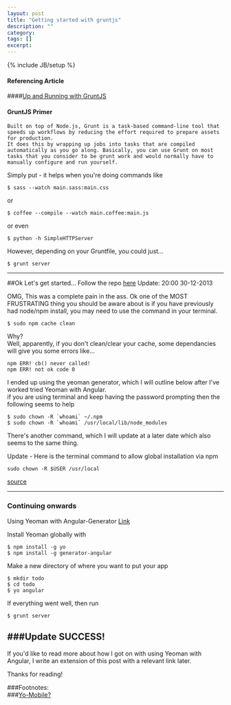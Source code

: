 ```yaml
---
layout: post
title: "Getting started with gruntjs"
description: ""
category: 
tags: []
excerpt: 
---
```

{% include JB/setup %}

#### Referencing Article

####[Up and Running with GruntJS](http://coding.smashingmagazine.com/2013/10/29/get-up-running-grunt/)  
  
  
  
#### GruntJS Primer
  
    Built on top of Node.js, Grunt is a task-based command-line tool that speeds up workflows by reducing the effort required to prepare assets for production.  
    It does this by wrapping up jobs into tasks that are compiled automatically as you go along. Basically, you can use Grunt on most tasks that you consider to be grunt work and would normally have to manually configure and run yourself.
  
Simply put - it helps when you're doing commands like  

``$ sass --watch main.sass:main.css``  

or  

``$ coffee --compile --watch main.coffee:main.js``
    
or even  

``$ python -h SimpleHTTPServer``
  
However, depending on your Gruntfile, you could just... 

``$ grunt server``

---

##Ok Let's get started... Follow the repo [here](https://github.com/denistsoi/port-js)
Update: 20:00 30-12-2013

OMG, This was a complete pain in the ass.
Ok one of the MOST FRUSTRATING thing you should be aware about is if you have previously had node/npm install, you may need to use the command in your terminal.  
    
``$ sudo npm cache clean``

Why?  
Well, apparently, if you don't clean/clear your cache, some dependancies will give you some errors like...  


``npm ERR! cb() never called!``  
``npm ERR! not ok code 0 ``
  

I ended up using the yeoman generator, which I will outline below after I've worked tried Yeoman with Angular.  
if you are using terminal and keep having the password prompting then the following seems to help  


``$ sudo chown -R `whoami` ~/.npm ``  
``$ sudo chown -R `whoami` /usr/local/lib/node_modules``


There's another command, which I will update at a later date which also seems to the same thing.  

Update - Here is the terminal command to allow global installation via npm

``sudo chown -R $USER /usr/local``

[source](http://foohack.com/2010/08/intro-to-npm/)

---  

### Continuing onwards  

Using Yeoman with Angular-Generator [Link](http://www.youtube.com/watch?v=iUQ1fvdO9GY#t=113)  

Install Yeoman globally with  


``$ npm install -g yo``  
``$ npm install -g generator-angular``


Make a new directory of where you want to put your app  


``$ mkdir todo``  
``$ cd todo``  
``$ yo angular`` 


If everything went well, then run  

``$ grunt server``


###Update SUCCESS!  
---

If you'd like to read more about how I got on with using Yeoman with Angular, I write an extension of this post with a relevant link later.

Thanks for reading!

###Footnotes:  
###[Yo-Mobile?](https://github.com/yeoman/generator-mobile)